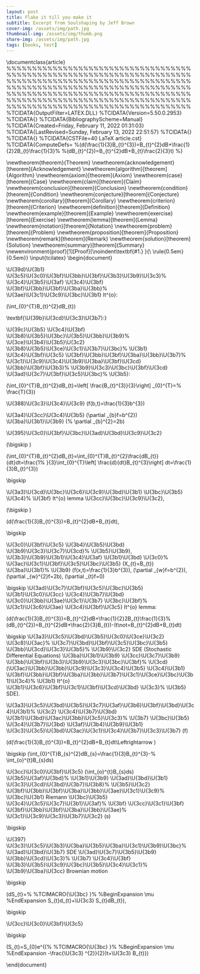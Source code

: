 ```yaml
---
layout: post
title: Flake it till you make it
subtitle: Excerpt from Soulshaping by Jeff Brown
cover-img: /assets/img/path.jpg
thumbnail-img: /assets/img/thumb.png
share-img: /assets/img/path.jpg
tags: [books, test]
---
```

\documentclass{article} %%%%%%%%%%%%%%%%%%%%%%%%%%%%%%%%%%%%%%%%%%%%%%%%%%%%%%%%%%%%%%%%%%%%%%%%%%%%%%%%%%%%%%%%%%%%%%%%%%%%%%%%%%%%%%%%%%%%%%%%%%%%%%%%%%%%%%%%%%%%%%%%%%%%%%%%%%%%%%%%%%%%%%%%%%%%%%%%%%%%%%%%%%%%%%%%%%%%%%%%%%%%%%%%%%%%%%%%%%%%%%%%%%%%%%%%%%%%%%%%%%%%%%%%%%%% %TCIDATA{OutputFilter=LATEX.DLL} %TCIDATA{Version=5.50.0.2953} %TCIDATA{} %TCIDATA{BibliographyScheme=Manual} %TCIDATA{Created=Friday, February 11, 2022 01:31:03} %TCIDATA{LastRevised=Sunday, February 13, 2022 22:51:57} %TCIDATA{} %TCIDATA{} %TCIDATA{CSTFile=40 LaTeX article.cst} %TCIDATA{ComputeDefs= %(d(\frac{1}{3}B_{t}^{3})=B_{t}^{2}dB+\frac{1}{2}2B_{t}\frac{1}{3}% %(dB_{t}^{2})=B_{t}^{2}dB+B_{t}\frac{2}{3}t) %}

\newtheorem{theorem}{Theorem} \newtheorem{acknowledgement}[theorem]{Acknowledgement} \newtheorem{algorithm}[theorem]{Algorithm} \newtheorem{axiom}[theorem]{Axiom} \newtheorem{case}[theorem]{Case} \newtheorem{claim}[theorem]{Claim} \newtheorem{conclusion}[theorem]{Conclusion} \newtheorem{condition}[theorem]{Condition} \newtheorem{conjecture}[theorem]{Conjecture} \newtheorem{corollary}[theorem]{Corollary} \newtheorem{criterion}[theorem]{Criterion} \newtheorem{definition}[theorem]{Definition} \newtheorem{example}[theorem]{Example} \newtheorem{exercise}[theorem]{Exercise} \newtheorem{lemma}[theorem]{Lemma} \newtheorem{notation}[theorem]{Notation} \newtheorem{problem}[theorem]{Problem} \newtheorem{proposition}[theorem]{Proposition} \newtheorem{remark}[theorem]{Remark} \newtheorem{solution}[theorem]{Solution} \newtheorem{summary}[theorem]{Summary} \newenvironment{proof}[1][Proof]{\noindent\textbf{#1.} }{\ \rule{0.5em}{0.5em}} \input{tcilatex} \begin{document}

\U{39d}\U{3b1} \U{3c5}\U{3c0}\U{3bf}\U{3bb}\U{3bf}\U{3b3}\U{3b9}\U{3c3}% \U{3c4}\U{3b5}\U{3af} \U{3c4}\U{3bf} \U{3bf}\U{3bb}\U{3bf}\U{3ba}\U{3bb}% \U{3ae}\U{3c1}\U{3c9}\U{3bc}\U{3b1} It^{o}:

(\int_{0}^{T}B_{t}^{2}dB_{t})

\textbf{\U{39b}\U{3cd}\U{3c3}\U{3b7}:}

\U{39c}\U{3b5} \U{3c4}\U{3bf} \U{3b8}\U{3b5}\U{3bc}\U{3b5}\U{3bb}\U{3b9}% \U{3ce}\U{3b4}\U{3b5}\U{3c2} \U{3b8}\U{3b5}\U{3ce}\U{3c1}\U{3b7}\U{3bc}% \U{3b1} \U{3c4}\U{3bf}\U{3c5} \U{3bf}\U{3bb}\U{3bf}\U{3ba}\U{3bb}\U{3b7}% \U{3c1}\U{3c9}\U{3c4}\U{3b9}\U{3ba}\U{3bf}\U{3cd} \U{3bb}\U{3bf}\U{3b3}% \U{3b9}\U{3c3}\U{3bc}\U{3bf}\U{3cd} \U{3ad}\U{3c7}\U{3bf}\U{3c5}\U{3bc}% \U{3b5}:

(\int_{0}^{T}B_{t}^{2}dB_{t}=\left[ \frac{B_{t}^{3}}{3}\right] _{0}^{T}=% \frac{T}{3})

\U{388}\U{3c3}\U{3c4}\U{3c9} (f(b,t)=\frac{1}{3}b^{3})

\U{3a4}\U{3cc}\U{3c4}\U{3b5} (\partial _{b}f=b^{2}) \U{3ba}\U{3b1}\U{3b9} (% \partial _{b}^{2}=2b)

\U{395}\U{3c0}\U{3bf}\U{3bc}\U{3ad}\U{3bd}\U{3c9}\U{3c2}

(\bigskip )

(\int_{0}^{T}B_{t}^{2}dB_{t}=\int_{0}^{T}B_{t}^{2}\frac{dB_{t}}{dt}dt=\frac{1% }{3}\int_{0}^{T}\left[ \frac{d}{dt}B_{t}^{3}\right] dt=\frac{1}{3}B_{t}^{3})

\bigskip

\U{3a3}\U{3cd}\U{3bc}\U{3c6}\U{3c9}\U{3bd}\U{3b1} \U{3bc}\U{3b5} \U{3c4}% \U{3bf} It^{o} lemma \U{3cc}\U{3bc}\U{3c9}\U{3c2},

(\bigskip )

(d(\frac{1}{3}B_{t}^{3})=B_{t}^{2}dB+B_{t}dt),

\bigskip

\U{3c0}\U{3bf}\U{3c5} \U{3b4}\U{3b5}\U{3bd} \U{3b9}\U{3c3}\U{3c7}\U{3cd}% \U{3b5}\U{3b9}, \U{3b3}\U{3b9}\U{3b1}\U{3c4}\U{3af} \U{3b1}\U{3bd} \U{3c0}% \U{3ac}\U{3c1}\U{3bf}\U{3c5}\U{3bc}\U{3b5} (X_{t}=B_{t}) \U{3ba}\U{3b1}% \U{3b9} (f(x,t)=\frac{1}{3}b^{3}), (\partial _{w}f=b^{2}), (\partial _{w}^{2}f=2b), (\partial _{t}f=0)

\bigskip \U{3ad}\U{3c7}\U{3bf}\U{3c5}\U{3bc}\U{3b5} \U{3b1}\U{3c0}\U{3cc} \U{3c4}\U{3b7}\U{3bd} \U{3c0}\U{3bb}\U{3ae}\U{3c1}\U{3b7} \U{3bc}\U{3bf}% \U{3c1}\U{3c6}\U{3ae} \U{3c4}\U{3bf}\U{3c5} It^{o} lemma:

(d(\frac{1}{3}B_{t}^{3})=B_{t}^{2}dB+\frac{1}{2}2B_{t}\frac{1}{3}% (dB_{t}^{2})=B_{t}^{2}dB+\frac{2}{3}B_{t})-(t\not=B_{t}^{2}dB+B_{t}dt)

\bigskip \U{3a3}\U{3c5}\U{3bd}\U{3b5}\U{3c0}\U{3ce}\U{3c2} \U{3c8}\U{3ac}% \U{3c7}\U{3bd}\U{3bf}\U{3c5}\U{3bc}\U{3b5} \U{3bb}\U{3cd}\U{3c3}\U{3b5}% \U{3b9}\U{3c2} SDE (Stochastic Differential Equations) \U{3ba}\U{3b1}\U{3b9} \U{3cc}\U{3c7}\U{3b9} \U{3bb}\U{3bf}\U{3b3}\U{3b9}\U{3c3}\U{3bc}\U{3bf}% \U{3cd} (\U{3ac}\U{3bb}\U{3bb}\U{3c9}\U{3c3}\U{3c4}\U{3b5} \U{3c4}\U{3b1} \U{3bf}\U{3bb}\U{3bf}\U{3ba}\U{3bb}\U{3b7}\U{3c1}\U{3ce}\U{3bc}\U{3b1}\U{3c4}% \U{3b1} It^{o} \U{3b1}\U{3c6}\U{3bf}\U{3c1}\U{3bf}\U{3cd}\U{3bd} \U{3c3}% \U{3b5} SDE).

\U{3a3}\U{3c5}\U{3bd}\U{3b5}\U{3c7}\U{3af}\U{3b6}\U{3bf}\U{3bd}\U{3c4}\U{3b1}% \U{3c2} \U{3c4}\U{3b7}\U{3bd} \U{3b1}\U{3bd}\U{3ac}\U{3bb}\U{3c5}\U{3c3}% \U{3b7} \U{3bc}\U{3b5} \U{3c4}\U{3b7}\U{3bd} \U{3af}\U{3b4}\U{3b9}\U{3b1} \U{3c3}\U{3c5}\U{3bd}\U{3ac}\U{3c1}\U{3c4}\U{3b7}\U{3c3}\U{3b7} (f)

(d(\frac{1}{3}B_{t}^{3})=B_{t}^{2}dB+B_{t}dt\Leftrightarrow )

\bigskip (\int_{0}^{T}B_{s}^{2}dB_{s}=\frac{1}{3}B_{t}^{3}-% \int_{o}^{t}B_{s}ds)

\U{3cc}\U{3c0}\U{3bf}\U{3c5} (\int_{o}^{t}B_{s}ds) \U{3b5}\U{3af}\U{3bd}% \U{3b1}\U{3b9} \U{3ad}\U{3bd}\U{3b1} \U{3c3}\U{3cd}\U{3bd}\U{3b7}\U{3b8}% \U{3b5}\U{3c2} \U{3bf}\U{3bb}\U{3bf}\U{3ba}\U{3bb}\U{3ae}\U{3c1}\U{3c9}% \U{3bc}\U{3b1} Riemann \U{3bc}\U{3b5} \U{3c4}\U{3c5}\U{3c7}\U{3b1}\U{3af}% \U{3bf} \U{3cc}\U{3c1}\U{3bf} \U{3bf}\U{3bb}\U{3bf}\U{3ba}\U{3bb}\U{3ae}% \U{3c1}\U{3c9}\U{3c3}\U{3b7}\U{3c2} (s)

\bigskip

\U{397} \U{3c3}\U{3c5}\U{3b3}\U{3ba}\U{3b5}\U{3ba}\U{3c1}\U{3b9}\U{3bc}% \U{3ad}\U{3bd}\U{3b7} SDE \U{3ad}\U{3c7}\U{3b5}\U{3b9} \U{3bb}\U{3cd}\U{3c3}% \U{3b7} \U{3c4}\U{3bf} \U{3b3}\U{3b5}\U{3c9}\U{3bc}\U{3b5}\U{3c4}\U{3c1}% \U{3b9}\U{3ba}\U{3cc} Brownian motion

\bigskip

(dS_{t}=% %TCIMACRO{\U{3bc} }% %BeginExpansion \mu %EndExpansion S_{t}d_{t}+\U{3c3} S_{t}dB_{t}),

\bigskip

\U{3cc}\U{3c0}\U{3bf}\U{3c5}

\bigskip

(S_{t}=S_{0}e^{(% %TCIMACRO{\U{3bc} }% %BeginExpansion \mu %EndExpansion -\frac{\U{3c3} ^{2}}{2})t+\U{3c3} B_{t}})

\end{document}

